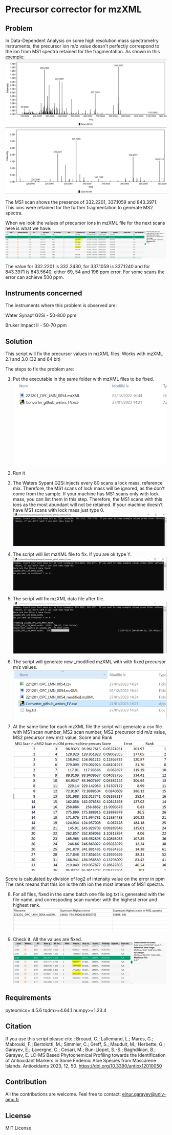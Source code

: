# Precursor corrector for mzXML
## Problem
In Data-Dependent Analysis on some high resolution mass spectrometry instruments, the precursor ion m/z value doesn't perfectly correspond to the ion from MS1 spectra retained for the fragmentation.
As shown in this exemple:
![This is an image](/doc/MS1.PNG)
![This is an image](/doc/MS1_zoom.PNG)

The MS1 scan shows the presence of 332.2201, 337.1059 and 843.3971. This ions were retained for the further fragmentation to generate MS2 spectra.

When we look the values of precursor ions in mzXML file for the next scans here is what we have:
![This is an image](/doc/MS2.PNG)

The value for 332.2201 is 332.2430, for 337.1059 is 337.1240 and for 843.3971 is 843.5640, either 69, 54 and 198 ppm error. For some scans the error can achieve 500 ppm.

## Instruments concerned
The instruments where this problem is observed are:

Water Synapt G2Si - 50-800 ppm

Bruker Impact II - 50-70 ppm


## Solution
This script will fix the precursor values in mzXML files. Works with mzXML 2.1 and 3.0 (32 and 64 bit)

The steps to fix the problem are:
1) Put the executable in the same folder with mzXML files to be fixed.
![Step1](/doc/Step1.PNG)

2) Run it
3) The Waters Sypant G2Si injects every 80 scans a lock mass, reference mix. Therefore, the MS1 scans of lock mass will be ignored, as the don't come from the sample. If your machine has MS1 scans only with lock mass, you can list them in this step. Therefore, the MS1 scans with this ions as the most abundant will not be retained. 
If your machine doesn't have MS1 scans with lock mass just type 0.
![Step3](/doc/Step2.PNG)

4) The script will list mzXML file to fix. If you are ok type Y.
![Step4](/doc/Step3.PNG)

5) The script will fix mzXML data file after file.
![Step5](/doc/Step4.PNG)

6) The script will generate new  _modified mzXML with with fixed precursor m/z values.
![Step6](/doc/Step5.PNG)

7) At the same time for each mzXML file the script will generate a csv file with MS1 scan number, MS2 scan number, MS2 precursor old m/z value, MS2 precursor new m/z value, Score and Rank
![Step7](/doc/Step6.PNG)

Score is calculated by division of log2 of intensity value on the error in ppm
The rank means that this ion is the nth ion the most intense of MS1 spectra. 

8) For all files, fixed in the same batch one file log.txt is generated with the file name, and correspoding scan number with the highest error and highest rank.
![Step8](/doc/Step7.PNG)

9) Check it. All the values are fixed.
![Step9](/doc/MS2_OK.PNG)

## Requirements
pyteomics= 4.5.6
tqdm>=4.64.1
numpy>=1.23.4

## Citation
If you use this script please cite : Breaud, C.; Lallemand, L.; Mares, G.; Mabrouki, F.; Bertolotti, M.; Simmler, C.; Greff, S.; Mauduit, M.; Herbette, G.; Garayev, E.; Lavergne, C.; Cesari, M.; Bun-Llopet, S.-S.; Baghdikian, B.; Garayev, E. LC-MS Based Phytochemical Profiling towards the Identification of Antioxidant Markers in Some Endemic Aloe Species from Mascarene Islands. Antioxidants 2023, 12, 50. https://doi.org/10.3390/antiox12010050

## Contribution
All the contributions are welcome. Feel free to contact: elnur.garayev@univ-amu.fr

## License
MIT License
